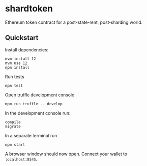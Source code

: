 # shardtoken
Ethereum token contract for a post-state-rent, post-sharding world.

## Quickstart

Install dependencies:

```
nvm install 12
nvm use 12
npm install
```

Run tests
```
npm test
```

Open truffle development console
```
npm run truffle -- develop
```

In the development console run:
```
compile
migrate
```

In a separate terminal run
```
npm start
```

A browser window should now open. Connect your wallet to `localhost:8545`.
